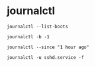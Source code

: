 # journalctl

```
journalctl --list-boots

journalctl -b -1

journalctl --since "1 hour ago"

journalctl -u sshd.service -f
```

